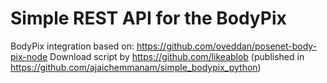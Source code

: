# Simple REST API for the BodyPix

BodyPix integration based on: https://github.com/oveddan/posenet-body-pix-node
Download script by https://github.com/likeablob (published in https://github.com/ajaichemmanam/simple_bodypix_python)
